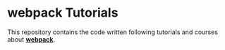 # webpack Tutorials

This repository contains the code written following tutorials and courses about [**webpack**](https://webpack.js.org/).
